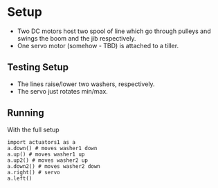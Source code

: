 # Setup
- Two DC motors host two spool of line which go through pulleys and swings the boom and the jib respectively.
- One servo motor (somehow - TBD) is attached to a tiller.

## Testing Setup
- The lines raise/lower two washers, respectively.
- The servo just rotates min/max.

## Running
With the full setup
```
import actuators1 as a
a.down() # moves washer1 down
a.up() # moves washer1 up
a.up2() # moves washer2 up
a.down2() # moves washer2 down
a.right() # servo
a.left()
```
